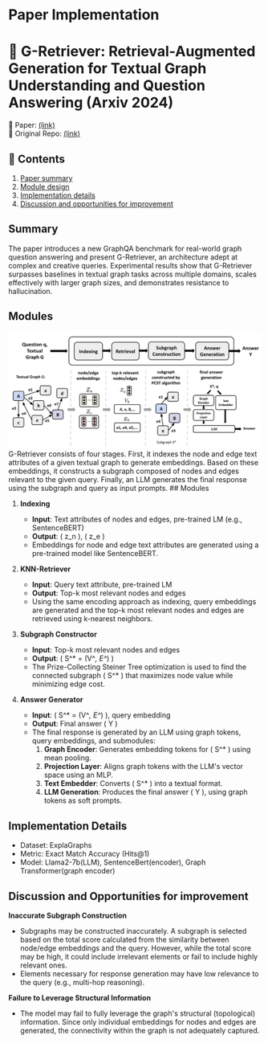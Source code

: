 # Paper Implementation
# 🔎 G-Retriever: Retrieval-Augmented Generation for Textual Graph Understanding and Question Answering (Arxiv 2024)   
📑  Paper: [(link)](https://arxiv.org/pdf/2402.07630)  
💾  Original Repo: [(link)](https://github.com/XiaoxinHe/G-Retriever)  

## 🌱 Contents
1. [Paper summary](#Summary)
2. [Module design](#Modules)
3. [Implementation details](#Implementation-Details)
4. [Discussion and opportunities for improvement](#Discussion-and-Opportunities-for-improvement)


## Summary
The paper introduces a new GraphQA benchmark for real-world graph question answering and present G-Retriever, an architecture adept at complex and creative queries. Experimental results show that G-Retriever surpasses baselines in textual graph tasks across multiple domains, scales effectively with larger graph sizes, and demonstrates resistance to hallucination.

## Modules
<img src="figs/g-retriever-figure.png" alt="My Illustration for Implementation" width="800">
G-Retriever consists of four stages. First, it indexes the node and edge text attributes of a given textual graph to generate embeddings. Based on these embeddings, it constructs a subgraph composed of nodes and edges relevant to the given query. Finally, an LLM generates the final response using the subgraph and query as input prompts.
## Modules

1. **Indexing**
   - **Input**: Text attributes of nodes and edges, pre-trained LM (e.g., SentenceBERT)
   - **Output**: \( z_n \), \( z_e \)
   - Embeddings for node and edge text attributes are generated using a pre-trained model like SentenceBERT. 

2. **KNN-Retriever**
   - **Input**: Query text attribute, pre-trained LM
   - **Output**: Top-k most relevant nodes and edges
   - Using the same encoding approach as indexing, query embeddings are generated and the top-k most relevant nodes and edges are retrieved using k-nearest neighbors.

3. **Subgraph Constructor**
   - **Input**: Top-k most relevant nodes and edges
   - **Output**: \( S^* = (V^*, E^*) \)
   - The Prize-Collecting Steiner Tree optimization is used to find the connected subgraph \( S^* \) that maximizes node value while minimizing edge cost.

4. **Answer Generator**
   - **Input**: \( S^* = (V^*, E^*) \), query embedding
   - **Output**: Final answer \( Y \)
   - The final response is generated by an LLM using graph tokens, query embeddings, and submodules:
     1) **Graph Encoder**: Generates embedding tokens for \( S^* \) using mean pooling.
     2) **Projection Layer**: Aligns graph tokens with the LLM's vector space using an MLP.
     3) **Text Embedder**: Converts \( S^* \) into a textual format.
     4) **LLM Generation**: Produces the final answer \( Y \), using graph tokens as soft prompts.

## Implementation Details
* Dataset: ExplaGraphs
* Metric: Exact Match Accuracy (Hits@1)
* Model: Llama2-7b(LLM), SentenceBert(encoder), Graph Transformer(graph encoder)

## Discussion and Opportunities for improvement 
**Inaccurate Subgraph Construction**  
- Subgraphs may be constructed inaccurately. A subgraph is selected based on the total score calculated from the similarity between node/edge embeddings and the query. However, while the total score may be high, it could include irrelevant elements or fail to include highly relevant ones.
- Elements necessary for response generation may have low relevance to the query (e.g., multi-hop reasoning).   

**Failure to Leverage Structural Information**  
- The model may fail to fully leverage the graph's structural (topological) information. Since only individual embeddings for nodes and edges are generated, the connectivity within the graph is not adequately captured.
